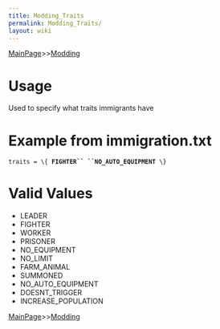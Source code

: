 ```yaml
---
title: Modding_Traits
permalink: Modding_Traits/
layout: wiki
---
```


[MainPage](/keeperrl_wiki/ "wikilink")>>[Modding](/keeperrl_wiki/Modding_Guide "wikilink")

Usage
=====

Used to specify what traits immigrants have

Example from immigration.txt
============================

`traits = \{ `**`FIGHTER`` ``NO_AUTO_EQUIPMENT`**` \}`

Valid Values
============

-   LEADER
-   FIGHTER
-   WORKER
-   PRISONER
-   NO\_EQUIPMENT
-   NO\_LIMIT
-   FARM\_ANIMAL
-   SUMMONED
-   NO\_AUTO\_EQUIPMENT
-   DOESNT\_TRIGGER
-   INCREASE\_POPULATION

[MainPage](/keeperrl_wiki/ "wikilink")>>[Modding](/keeperrl_wiki/Modding_Guide "wikilink")


